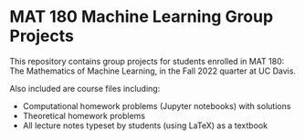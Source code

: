 # MAT 180 Machine Learning Group Projects

This repository contains group projects for students enrolled in MAT 180: The Mathematics of Machine Learning, in the Fall 2022 quarter at UC Davis. 

Also included are course files including:

- Computational homework problems (Jupyter notebooks) with solutions
- Theoretical homework problems 
- All lecture notes typeset by students (using LaTeX) as a textbook
